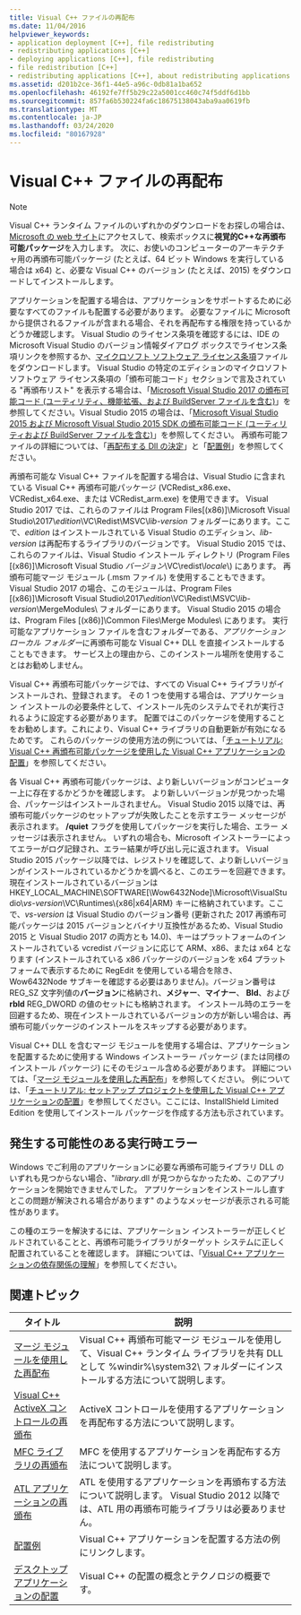 ```yaml
---
title: Visual C++ ファイルの再配布
ms.date: 11/04/2016
helpviewer_keywords:
- application deployment [C++], file redistributing
- redistributing applications [C++]
- deploying applications [C++], file redistributing
- file redistribution [C++]
- redistributing applications [C++], about redistributing applications
ms.assetid: d201b2ce-36f1-44e5-a96c-0db81a1ba652
ms.openlocfilehash: 46192fe7ff5b29c22a5001cc460c74f5ddf6d1bb
ms.sourcegitcommit: 857fa6b530224fa6c18675138043aba9aa0619fb
ms.translationtype: MT
ms.contentlocale: ja-JP
ms.lasthandoff: 03/24/2020
ms.locfileid: "80167928"
---
```

# <a name="redistributing-visual-c-files"></a>Visual C++ ファイルの再配布

> [!NOTE]
> Visual C++ ランタイム ファイルのいずれかのダウンロードをお探しの場合は、 [Microsoft の web サイト](https://www.microsoft.com/)にアクセスして、検索ボックスに**視覚的C++な再頒布可能パッケージ**を入力します。 次に、お使いのコンピューターのアーキテクチャ用の再頒布可能パッケージ (たとえば、64 ビット Windows を実行している場合は x64) と、必要な Visual C++ のバージョン (たとえば、2015) をダウンロードしてインストールします。

アプリケーションを配置する場合は、アプリケーションをサポートするために必要なすべてのファイルも配置する必要があります。 必要なファイルに Microsoft から提供されるファイルが含まれる場合、それを再配布する権限を持っているかどうか確認します。 Visual Studio のライセンス条項を確認するには、IDE の Microsoft Visual Studio のバージョン情報ダイアログ ボックスでライセンス条項リンクを参照するか、[マイクロソフト ソフトウェア ライセンス条項](https://visualstudio.microsoft.com/license-terms/mlt687465/)ファイルをダウンロードします。 Visual Studio の特定のエディションのマイクロソフト ソフトウェア ライセンス条項の「頒布可能コード」セクションで言及されている "再頒布リスト" を表示する場合は、「[Microsoft Visual Studio 2017 の頒布可能コード (ユーティリティ、機能拡張、および BuildServer ファイルを含む)](/visualstudio/productinfo/2017-redistribution-vs)」を参照してください。Visual Studio 2015 の場合は、「[Microsoft Visual Studio 2015 および Microsoft Visual Studio 2015 SDK の頒布可能コード (ユーティリティおよび BuildServer ファイルを含む)](/visualstudio/productinfo/2015-redistribution-vs)」を参照してください。 再頒布可能ファイルの詳細については、「[再配布する Dll の決定](determining-which-dlls-to-redistribute.md)」と「[配置例](deployment-examples.md)」を参照してください。

再頒布可能な Visual C++ ファイルを配置する場合は、Visual Studio に含まれている Visual C++ 再頒布可能パッケージ (VCRedist\_x86.exe、VCRedist\_x64.exe、または VCRedist\_arm.exe) を使用できます。 Visual Studio 2017 では、これらのファイルは Program Files[(x86)]\\Microsoft Visual Studio\\2017\\_edition_\\VC\\Redist\\MSVC\\_lib-version_ フォルダーにあります。ここで、_edition_ はインストールされている Visual Studio のエディション、_lib-version_ は再配布するライブラリのバージョンです。 Visual Studio 2015 では、これらのファイルは、Visual Studio インストール ディレクトリ (Program Files [(x86)]\Microsoft Visual Studio *バージョン*\VC\redist\\*locale*\\) にあります。 再頒布可能マージ モジュール (.msm ファイル) を使用することもできます。Visual Studio 2017 の場合、このモジュールは、Program Files [(x86)]\\Microsoft Visual Studio\\2017\\_edition_\\VC\\Redist\\MSVC\\_lib-version_\\MergeModules\\ フォルダーにあります。 Visual Studio 2015 の場合は、Program Files [(x86)]\Common Files\Merge Modules\\ にあります。 実行可能なアプリケーション ファイルを含むフォルダーである、*アプリケーション ローカル フォルダー*に再頒布可能な Visual C++ DLL を直接インストールすることもできます。 サービス上の理由から、このインストール場所を使用することはお勧めしません。

Visual C++ 再頒布可能パッケージでは、すべての Visual C++ ライブラリがインストールされ、登録されます。 その 1 つを使用する場合は、アプリケーション インストールの必要条件として、インストール先のシステムでそれが実行されるように設定する必要があります。 配置ではこのパッケージを使用することをお勧めします。これにより、Visual C++ ライブラリの自動更新が有効になるためです。 これらのパッケージの使用方法の例については、「[チュートリアル: Visual C++ 再頒布可能パッケージを使用した Visual C++ アプリケーションの配置](deploying-visual-cpp-application-by-using-the-vcpp-redistributable-package.md)」を参照してください。

各 Visual C++ 再頒布可能パッケージは、より新しいバージョンがコンピューター上に存在するかどうかを確認します。 より新しいバージョンが見つかった場合、パッケージはインストールされません。 Visual Studio 2015 以降では、再頒布可能パッケージのセットアップが失敗したことを示すエラー メッセージが表示されます。 **/quiet** フラグを使用してパッケージを実行した場合、エラー メッセージは表示されません。 いずれの場合も、Microsoft インストーラーによってエラーがログ記録され、エラー結果が呼び出し元に返されます。 Visual Studio 2015 パッケージ以降では、レジストリを確認して、より新しいバージョンがインストールされているかどうかを調べると、このエラーを回避できます。 現在インストールされているバージョンは HKEY_LOCAL_MACHINE\SOFTWARE[\Wow6432Node]\Microsoft\VisualStudio\\_vs-version_\VC\Runtimes\\{x86|x64|ARM} キーに格納されています。ここで、_vs-version_ は Visual Studio のバージョン番号 (更新された 2017 再頒布可能パッケージは 2015 バージョンとバイナリ互換性があるため、Visual Studio 2015 と Visual Studio 2017 の両方とも 14.0)、キーはプラットフォームのインストールされている vcredist バージョンに応じて ARM、x86、または x64 となります (インストールされている x86 パッケージのバージョンを x64 プラットフォームで表示するために RegEdit を使用している場合を除き、Wow6432Node サブキーを確認する必要はありません)。バージョン番号は REG_SZ 文字列値の**バージョン**に格納され、**メジャー**、**マイナー**、 **Bld**、および**rbld** REG_DWORD の値のセットにも格納されます。 インストール時のエラーを回避するため、現在インストールされているバージョンの方が新しい場合は、再頒布可能パッケージのインストールをスキップする必要があります。

Visual C++ DLL を含むマージ モジュールを使用する場合は、アプリケーションを配置するために使用する Windows インストーラー パッケージ (または同様のインストール パッケージ) にそのモジュール含める必要があります。 詳細については、「[マージ モジュールを使用した再配布](redistributing-components-by-using-merge-modules.md)」を参照してください。 例については、「[チュートリアル: セットアップ プロジェクトを使用した Visual C++ アプリケーションの配置](walkthrough-deploying-a-visual-cpp-application-by-using-a-setup-project.md)」を参照してください。ここには、InstallShield Limited Edition を使用してインストール パッケージを作成する方法も示されています。

## <a name="potential-run-time-errors"></a>発生する可能性のある実行時エラー

Windows でご利用のアプリケーションに必要な再頒布可能ライブラリ DLL のいずれも見つからない場合、"*library*.dll が見つからなかったため、このアプリケーションを開始できませんでした。 アプリケーションをインストールし直すとこの問題が解決される場合があります" のようなメッセージが表示される可能性があります。

この種のエラーを解決するには、アプリケーション インストーラーが正しくビルドされていることと、再頒布可能ライブラリがターゲット システムに正しく配置されていることを確認します。 詳細については、「[Visual C++ アプリケーションの依存関係の理解](understanding-the-dependencies-of-a-visual-cpp-application.md)」を参照してください。

## <a name="related-topics"></a>関連トピック

|タイトル|説明|
|-----------|-----------------|
|[マージ モジュールを使用した再配布](redistributing-components-by-using-merge-modules.md)|Visual C++ 再頒布可能マージ モジュールを使用して、Visual C++ ランタイム ライブラリを共有 DLL として %windir%\system32\ フォルダーにインストールする方法について説明します。|
|[Visual C++ ActiveX コントロールの再頒布](redistributing-visual-cpp-activex-controls.md)|ActiveX コントロールを使用するアプリケーションを再配布する方法について説明します。|
|[MFC ライブラリの再頒布](redistributing-the-mfc-library.md)|MFC を使用するアプリケーションを再配布する方法について説明します。|
|[ATL アプリケーションの再頒布](redistributing-an-atl-application.md)|ATL を使用するアプリケーションを再頒布する方法について説明します。 Visual Studio 2012 以降では、ATL 用の再頒布可能ライブラリは必要ありません。|
|[配置例](deployment-examples.md)|Visual C++ アプリケーションを配置する方法の例にリンクします。|
|[デスクトップ アプリケーションの配置](deploying-native-desktop-applications-visual-cpp.md)|Visual C++ の配置の概念とテクノロジの概要です。|
